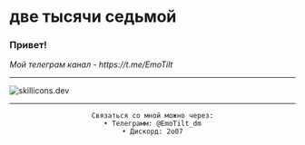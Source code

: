 <h1 align="left">две тысячи седьмой</h1>
<h3>Привет!</h3>
<p>
<i>Мой телеграм канал - https://t.me/EmoTilt</i>
</p>
<hr>
<img src="https://skillicons.dev/icons?i=js,ts,react,docker,tailwind,java,cs,nginx,arch,vim&theme=dark" alt="skillicons.dev">
<hr>
<div align="center">
    
    Связаться со мной можно через:
    • Телеграмм: @EmoTilt_dm
    • Дискорд: 2o07
</div>
